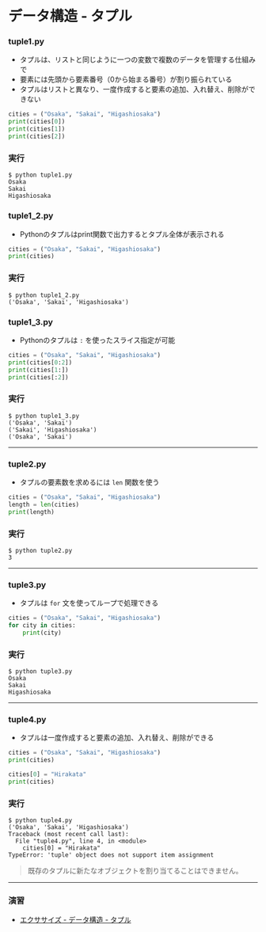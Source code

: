 # データ構造 - タプル

### tuple1.py

* タプルは、リストと同じように一つの変数で複数のデータを管理する仕組みで
* 要素には先頭から要素番号（0から始まる番号）が割り振られている
* タプルはリストと異なり、一度作成すると要素の追加、入れ替え、削除ができない

``` python
cities = ("Osaka", "Sakai", "Higashiosaka")
print(cities[0])
print(cities[1])
print(cities[2])
```

### 実行

``` 
$ python tuple1.py
Osaka
Sakai
Higashiosaka
```

### tuple1_2.py

* Pythonのタプルはprint関数で出力するとタプル全体が表示される

``` python
cities = ("Osaka", "Sakai", "Higashiosaka")
print(cities)
```

### 実行

``` 
$ python tuple1_2.py
('Osaka', 'Sakai', 'Higashiosaka')
```

### tuple1_3.py

* Pythonのタプルは `:` を使ったスライス指定が可能

``` python
cities = ("Osaka", "Sakai", "Higashiosaka")
print(cities[0:2])
print(cities[1:])
print(cities[:2])
```

### 実行

``` 
$ python tuple1_3.py
('Osaka', 'Sakai')
('Sakai', 'Higashiosaka')
('Osaka', 'Sakai')
```

---

### tuple2.py

* タプルの要素数を求めるには `len` 関数を使う

``` python
cities = ("Osaka", "Sakai", "Higashiosaka")
length = len(cities)
print(length)
```

### 実行

``` 
$ python tuple2.py
3
```

---

### tuple3.py

* タプルは `for` 文を使ってループで処理できる

``` python
cities = ("Osaka", "Sakai", "Higashiosaka")
for city in cities:
    print(city)
```

### 実行

``` 
$ python tuple3.py
Osaka
Sakai
Higashiosaka
```

---

### tuple4.py

* タプルは一度作成すると要素の追加、入れ替え、削除ができる

``` python
cities = ("Osaka", "Sakai", "Higashiosaka")
print(cities)

cities[0] = "Hirakata"
print(cities)
```

### 実行

``` 
$ python tuple4.py 
('Osaka', 'Sakai', 'Higashiosaka')
Traceback (most recent call last):
  File "tuple4.py", line 4, in <module>
    cities[0] = "Hirakata"
TypeError: 'tuple' object does not support item assignment
```

> 既存のタプルに新たなオブジェクトを割り当てることはできません。

---

### 演習

* [エクササイズ - データ構造 - タプル](../ex/08_basic_ex.md)
